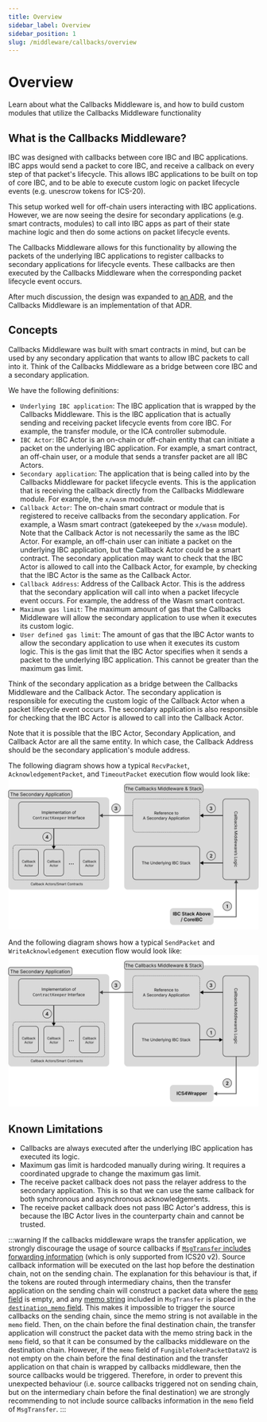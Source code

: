 ```yaml
---
title: Overview
sidebar_label: Overview
sidebar_position: 1
slug: /middleware/callbacks/overview
---
```


# Overview

Learn about what the Callbacks Middleware is, and how to build custom modules that utilize the Callbacks Middleware functionality 

## What is the Callbacks Middleware?

IBC was designed with callbacks between core IBC and IBC applications. IBC apps would send a packet to core IBC, and receive a callback on every step of that packet's lifecycle. This allows IBC applications to be built on top of core IBC, and to be able to execute custom logic on packet lifecycle events (e.g. unescrow tokens for ICS-20).

This setup worked well for off-chain users interacting with IBC applications. However, we are now seeing the desire for secondary applications (e.g. smart contracts, modules) to call into IBC apps as part of their state machine logic and then do some actions on packet lifecycle events.

The Callbacks Middleware allows for this functionality by allowing the packets of the underlying IBC applications to register callbacks to secondary applications for lifecycle events. These callbacks are then executed by the Callbacks Middleware when the corresponding packet lifecycle event occurs.

After much discussion, the design was expanded to [an ADR](/architecture/adr-008-app-caller-cbs), and the Callbacks Middleware is an implementation of that ADR.

## Concepts

Callbacks Middleware was built with smart contracts in mind, but can be used by any secondary application that wants to allow IBC packets to call into it. Think of the Callbacks Middleware as a bridge between core IBC and a secondary application.

We have the following definitions:

- `Underlying IBC application`: The IBC application that is wrapped by the Callbacks Middleware. This is the IBC application that is actually sending and receiving packet lifecycle events from core IBC. For example, the transfer module, or the ICA controller submodule.
- `IBC Actor`: IBC Actor is an on-chain or off-chain entity that can initiate a packet on the underlying IBC application. For example, a smart contract, an off-chain user, or a module that sends a transfer packet are all IBC Actors.
- `Secondary application`: The application that is being called into by the Callbacks Middleware for packet lifecycle events. This is the application that is receiving the callback directly from the Callbacks Middleware module. For example, the `x/wasm` module.
- `Callback Actor`: The on-chain smart contract or module that is registered to receive callbacks from the secondary application. For example, a Wasm smart contract (gatekeeped by the `x/wasm` module). Note that the Callback Actor is not necessarily the same as the IBC Actor. For example, an off-chain user can initiate a packet on the underlying IBC application, but the Callback Actor could be a smart contract. The secondary application may want to check that the IBC Actor is allowed to call into the Callback Actor, for example, by checking that the IBC Actor is the same as the Callback Actor.
- `Callback Address`: Address of the Callback Actor. This is the address that the secondary application will call into when a packet lifecycle event occurs. For example, the address of the Wasm smart contract.
- `Maximum gas limit`: The maximum amount of gas that the Callbacks Middleware will allow the secondary application to use when it executes its custom logic.
- `User defined gas limit`: The amount of gas that the IBC Actor wants to allow the secondary application to use when it executes its custom logic. This is the gas limit that the IBC Actor specifies when it sends a packet to the underlying IBC application. This cannot be greater than the maximum gas limit.

Think of the secondary application as a bridge between the Callbacks Middleware and the Callback Actor. The secondary application is responsible for executing the custom logic of the Callback Actor when a packet lifecycle event occurs. The secondary application is also responsible for checking that the IBC Actor is allowed to call into the Callback Actor.

Note that it is possible that the IBC Actor, Secondary Application, and Callback Actor are all the same entity. In which case, the Callback Address should be the secondary application's module address.

The following diagram shows how a typical `RecvPacket`, `AcknowledgementPacket`, and `TimeoutPacket` execution flow would look like:
![callbacks-middleware](./images/callbackflow.svg)

And the following diagram shows how a typical `SendPacket` and `WriteAcknowledgement` execution flow would look like:
![callbacks-middleware](./images/ics4-callbackflow.svg)

## Known Limitations

- Callbacks are always executed after the underlying IBC application has executed its logic.
- Maximum gas limit is hardcoded manually during wiring. It requires a coordinated upgrade to change the maximum gas limit.
- The receive packet callback does not pass the relayer address to the secondary application. This is so that we can use the same callback for both synchronous and asynchronous acknowledgements.
- The receive packet callback does not pass IBC Actor's address, this is because the IBC Actor lives in the counterparty chain and cannot be trusted.

:::warning
If the callbacks middleware wraps the transfer application, we strongly discourage the usage of source callbacks if [`MsgTransfer` includes forwarding information](https://github.com/cosmos/ibc-go/blob/v9.0.0-rc.0/proto/ibc/applications/transfer/v1/tx.proto#L54-L55) (which is only supported from ICS20 v2). Source callback information will be executed on the last hop before the destination chain, not on the sending chain. The explanation for this behaviour is that, if the tokens are routed through intermediary chains, then the transfer application on the sending chain will construct a packet data where the  [`memo` field](https://github.com/cosmos/ibc-go/blob/v9.0.0-rc.0/proto/ibc/applications/transfer/v2/packet.proto#L38) is empty, and any [memo string](https://github.com/cosmos/ibc-go/blob/v9.0.0-rc.0/proto/ibc/applications/transfer/v1/tx.proto#L51) included in `MsgTransfer` is placed in the [`destination_memo` field](https://github.com/cosmos/ibc-go/blob/v9.0.0-rc.0/proto/ibc/applications/transfer/v2/packet.proto#L48). This makes it impossible to trigger the source callbacks on the sending chain, since the memo string is not available in the `memo` field. Then, on the chain before the final destination chain, the transfer application will construct the packet data with the memo string back in the `memo` field, so that it can be consumed by the callbacks middleware on the destination chain. However, if the `memo` field of `FungibleTokenPacketDataV2` is not empty on the chain before the final destination and the transfer application on that chain is wrapped by callbacks middleware, then the source callbacks would be triggered. Therefore, in order to prevent this unexpected behaviour (i.e. source callbacks triggered not on sending chain, but on the intermediary chain before the final destination) we are strongly recommending to not include source callbacks information in the `memo` field of `MsgTransfer`.
:::
